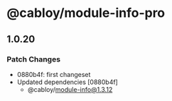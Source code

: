 # @cabloy/module-info-pro

## 1.0.20

### Patch Changes

- 0880b4f: first changeset
- Updated dependencies [0880b4f]
  - @cabloy/module-info@1.3.12

